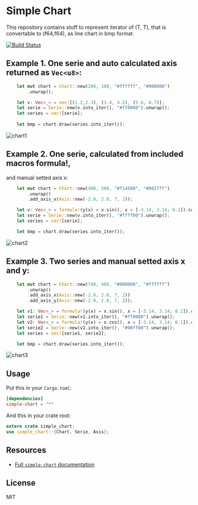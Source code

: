 # Simple Chart
This repository contains stuff to represent iterator of (T, T), that is
convertable to (f64,f64), as line chart in bmp format.

[![Build Status](https://travis-ci.org/serejkaaa512/simple-chart.svg?branch=master)](https://travis-ci.org/serejkaaa512/simple-chart)

## Example 1. One serie and auto calculated axis returned as `Vec<u8>`: 

```rust
    let mut chart = Chart::new(200, 100, "#ffffff", "#000000")
        .unwrap();

    let v: Vec<_> = vec![(1.2,2.3), (3.4, 4.5), (5.6, 6.7)];
    let serie = Serie::new(v.into_iter(), "#ff0000").unwrap();
    let series = vec![serie];
    
    let bmp = chart.draw(series.into_iter());
```
![chart1](https://raw.githubusercontent.com/serejkaaa512/simple-chart/master/graph_example_1.bmp)

## Example 2. One serie, calculated from included macros formula!, 
and manual setted axis x:

```rust
    let mut chart = Chart::new(400, 500, "#f14500", "#0027ff")
        .unwrap()
        .add_axis_x(Axis::new(-2.0, 2.0, 7, 2));

    let v: Vec<_> = formula!(y(x) = x.sin(), x = [-3.14, 3.14; 0.1]).collect();
    let serie = Serie::new(v.into_iter(), "#ffff00").unwrap();
    let series = vec![serie];

    let bmp = chart.draw(series.into_iter());
```

![chart2](https://raw.githubusercontent.com/serejkaaa512/simple-chart/master/graph_example_2.bmp)

## Example 3. Two series and manual setted axis x and y:

```rust
    let mut chart = Chart::new(740, 480, "#000000", "#ffffff")
        .unwrap()
        .add_axis_x(Axis::new(-2.0, 2.0, 7, 2))
        .add_axis_y(Axis::new(-2.0, 2.0, 7, 2));

    let v1: Vec<_> = formula!(y(x) = x.sin(), x = [-3.14, 3.14; 0.1]).collect();
    let serie1 = Serie::new(v1.into_iter(), "#ff0000").unwrap();
    let v2: Vec<_> = formula!(y(x) = x.cos(), x = [-3.14, 3.14; 0.1]).collect();
    let serie2 = Serie::new(v2.into_iter(), "#00ff00").unwrap();
    let series = vec![serie1, serie2];

    let bmp = chart.draw(series.into_iter());
```

![chart3](https://raw.githubusercontent.com/serejkaaa512/simple-chart/master/graph_example_3.bmp)

## Usage

Put this in your `Cargo.toml`:

```toml
[dependencies]
simple-chart = "*"
```

And this in your crate root:

```rust
extern crate simple_chart;
use simple_chart::{Chart, Serie, Axis};
```

## Resources

- [Full `simple-chart` documentation](http://serejkaaa512.github.io/simple-chart)

## License

MIT